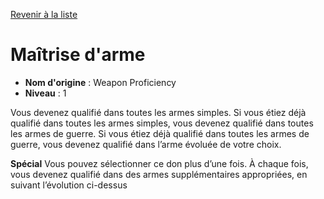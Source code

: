 [Revenir à la liste](list.md)

# Maîtrise d'arme

 * **Nom d'origine** : Weapon Proficiency
 * **Niveau** : 1


<p>Vous devenez qualifié dans toutes les armes simples. Si vous étiez déjà qualifié dans toutes les armes simples, vous devenez qualifié dans toutes les armes de guerre. Si vous étiez déjà qualifié dans toutes les armes de guerre, vous devenez qualifié dans l’arme évoluée de votre choix.</p>
<p><strong>Spécial</strong> Vous pouvez sélectionner ce don plus d’une fois. À chaque fois, vous devenez qualifié dans des armes supplémentaires appropriées, en suivant l’évolution ci-dessus</p>